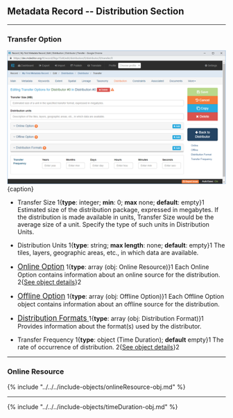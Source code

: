 ## Metadata Record -- Distribution Section
---
### Transfer Option

![Transfer Option Edit Window](/assets/reference/edit-objects/metadata/distribution/transferOption.png){caption}

* <span class="md-element">Transfer Size</span> 1{**type**: integer; **min**: 0; **max** none; **default**: empty}1  Estimated size of the distribution package, expressed in megabytes.  If the distribution is made available in units, <span class="md-element">Transfer Size</span> would be the average size of a unit.  Specify the type of such units in <span class="md-element">Distribution Units</span>.

* <span class="md-element">Distribution Units</span> 1{**type**: string; **max length**: none; **default**: empty}1  The tiles, layers, geographic areas, etc., in which data are available. 

* [<span class="md-panel" style="font-size: larger">Online Option</span>](onlineOption.md)  1{**type**: array (obj: <span class="md-panel">Online Resource</span>)}1  Each <span class="md-panel">Online Option</span> contains information about an online source for the distribution.  2{[See object details](#online-resource)}2

* [<span class="md-panel" style="font-size: larger">Offline Option</span>](offlineOption.md)  1{**type**: array (obj: <span class="md-panel">Offline Option</span>)}1  Each <span class="md-panel">Offline Option</span> object contains information about an offline source for the distribution.

* [<span class="md-panel" style="font-size: larger">Distribution Formats <span>](format.md)  1{**type**: array (obj: <span class="md-panel">Distribution Format</span>)}1  Provides information about the format(s) used by the distributor.

* <span class="md-panel">Transfer Frequency</span> 1{**type**: object (<span class="md-panel">Time Duration</span>); **default** empty}1  The rate of occurrence of distribution.  2{[See object details](#time-duration-object)}2

---

### Online Resource 

{% include "../../../include-objects/onlineResource-obj.md" %}

---

{% include "../../../include-objects/timeDuration-obj.md" %}
